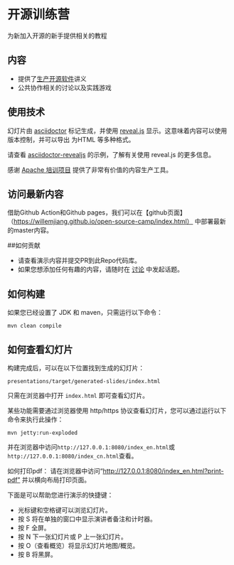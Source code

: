 # 开源训练营
为新加入开源的新手提供相关的教程

## 内容
* 提供了[生产开源软件](https://producingoss.com/)讲义
* 公共协作相关的讨论以及实践游戏 

## 使用技术

幻灯片由 [asciidoctor](https://asciidoctor.org) 标记生成，并使用 [reveal.js](https://asciidoctor.org/docs/asciidoctor-revealjs/) 显示。这意味着内容可以使用版本控制，并可以导出 为HTML 等多种格式。

请查看 [asciidoctor-revealjs](https://asciidoctor.org/docs/asciidoctor-revealjs/#syntax-examples) 的示例，了解有关使用 reveal.js 的更多信息。

感谢 [Apache 培训项目](https://training.apache.org/) 提供了非常有价值的内容生产工具。

## 访问最新内容

借助Github Action和Github pages，我们可以在【github页面】（https://willemjiang.github.io/open-source-camp/index.html） 中部署最新的master内容。

##如何贡献

* 请查看演示内容并提交PR到此Repo代码库。
* 如果您想添加任何有趣的内容，请随时在 [讨论](https://github.com/WillemJiang/open-source-camp/discussions) 中发起话题。

## 如何构建

如果您已经设置了 JDK 和 maven，只需运行以下命令：

`mvn clean compile`

## 如何查看幻灯片

构建完成后，可以在以下位置找到生成的幻灯片：

`presentations/target/generated-slides/index.html`

只需在浏览器中打开 `index.html` 即可查看幻灯片。

某些功能需要通过浏览器使用 http/https 协议查看幻灯片，您可以通过运行以下命令来执行此操作：

`mvn jetty:run-exploded`

并在浏览器中访问`http://127.0.0.1:8080/index_en.html`或`http://127.0.0.1:8080/index_cn.html`查看。

如何打印pdf：
请在浏览器中访问“http://127.0.0.1:8080/index_en.html?print-pdf” 并以横向布局打印页面。

下面是可以帮助您进行演示的快捷键：

- 光标键和空格键可以浏览幻灯片。
- 按 S 将在单独的窗口中显示演讲者备注和计时器。
- 按 F 全屏。
- 按 N 下一张幻灯片或 P 上一张幻灯片。
- 按 O（查看概览）将显示幻灯片地图/概览。
- 按 B 将黑屏。
